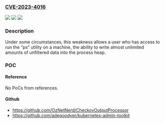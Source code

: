 ### [CVE-2023-4016](https://cve.mitre.org/cgi-bin/cvename.cgi?name=CVE-2023-4016)
![](https://img.shields.io/static/v1?label=Product&message=Linux%20Kernal%20&color=blue)
![](https://img.shields.io/static/v1?label=Version&message=%3D%203.3.0%20(might%20be%20earlier)%20-%20latest%20&color=brighgreen)
![](https://img.shields.io/static/v1?label=Vulnerability&message=CWE-122%3A%20Heap-based%20Buffer%20Overflow&color=brighgreen)

### Description

Under some circumstances, this weakness allows a user who has access to run the “ps” utility on a machine, the ability to write almost unlimited amounts of unfiltered data into the process heap.

### POC

#### Reference
No PoCs from references.

#### Github
- https://github.com/OzNetNerd/CheckovOutputProcessor
- https://github.com/adegoodyer/kubernetes-admin-toolkit

